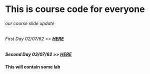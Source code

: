 # This is course code for everyone


###### our course slide update 
###### First Day 02/07/62 >> **[HERE](https://docs.google.com/presentation/d/1AbBLh_29OESqUKiGdaV_6mBMSsir8QxLqLZH6FKv-U0/edit?usp=sharing)**
##### Second Day 03/07/62 >> **[HERE](https://docs.google.com/presentation/d/1CYJEr9k4Hg6OyoX1uOVhbPpyBv-Oc9SWTYweK0jd__M/edit?usp=sharing)**
**This will contain some lab**

